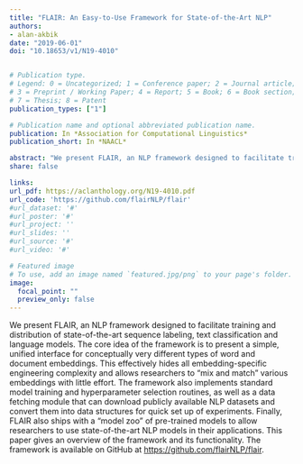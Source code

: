 ```yaml
---
title: "FLAIR: An Easy-to-Use Framework for State-of-the-Art NLP"
authors:
- alan-akbik
date: "2019-06-01"
doi: "10.18653/v1/N19-4010"


# Publication type.
# Legend: 0 = Uncategorized; 1 = Conference paper; 2 = Journal article;
# 3 = Preprint / Working Paper; 4 = Report; 5 = Book; 6 = Book section;
# 7 = Thesis; 8 = Patent
publication_types: ["1"]

# Publication name and optional abbreviated publication name.
publication: In *Association for Computational Linguistics*
publication_short: In *NAACL*

abstract: "We present FLAIR, an NLP framework designed to facilitate training and distribution of state-of-the-art sequence labeling, text classification and language models. The core idea of the framework is to present a simple, unified interface for conceptually very different types of word and document embeddings. This effectively hides all embedding-specific engineering complexity and allows researchers to “mix and match” various embeddings with little effort. The framework also implements standard model training and hyperparameter selection routines, as well as a data fetching module that can download publicly available NLP datasets and convert them into data structures for quick set up of experiments. Finally, FLAIR also ships with a “model zoo” of pre-trained models to allow researchers to use state-of-the-art NLP models in their applications. This paper gives an overview of the framework and its functionality. The framework is available on GitHub at https://github.com/flairNLP/flair."
share: false

links:
url_pdf: https://aclanthology.org/N19-4010.pdf
url_code: 'https://github.com/flairNLP/flair'
#url_dataset: '#'
#url_poster: '#'
#url_project: ''
#url_slides: ''
#url_source: '#'
#url_video: '#'

# Featured image
# To use, add an image named `featured.jpg/png` to your page's folder. 
image:
  focal_point: ""
  preview_only: false
---
```

We present FLAIR, an NLP framework designed to facilitate training and distribution of state-of-the-art sequence labeling, text classification and language models. The core idea of the framework is to present a simple, unified interface for conceptually very different types of word and document embeddings. This effectively hides all embedding-specific engineering complexity and allows researchers to “mix and match” various embeddings with little effort. The framework also implements standard model training and hyperparameter selection routines, as well as a data fetching module that can download publicly available NLP datasets and convert them into data structures for quick set up of experiments. Finally, FLAIR also ships with a “model zoo” of pre-trained models to allow researchers to use state-of-the-art NLP models in their applications. This paper gives an overview of the framework and its functionality. The framework is available on GitHub at https://github.com/flairNLP/flair.


